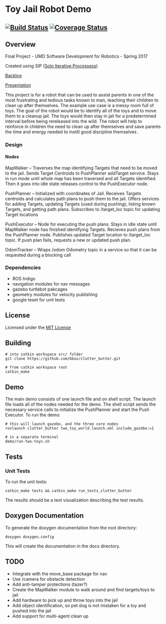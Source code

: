 # Toy Jail Robot Demo
[![Build Status](https://travis-ci.org/bbux/clutter_butter.svg?branch=master)](https://travis-ci.org/bbux/clutter_butter)
[![Coverage Status](https://coveralls.io/repos/github/bbux/clutter_butter/badge.svg?branch=master)](https://coveralls.io/github/bbux/clutter_butter?branch=master)
---

## Overview

Final Project - UMD Software Development for Robotics - Spring 2017

Created using SIP ([Solo Iterative Processess](http://www.cs.wayne.edu/rajlich/SlidesSE/18%20example%20of%20sip.pdf))

[Backlog](https://docs.google.com/spreadsheets/d/1wChuRU8l6yA1EAUHQB64F89dBjVsw7t1enh5LzcWQo4/edit#gid=1120123239)

[Presentation](https://docs.google.com/a/terpmail.umd.edu/presentation/d/1-kTNRjpu_Ld7y-KJ0uFyO3MeERlu_CQIDL3VVJ_XrMY/edit?usp=sharing)

This project is for a robot that can be used to assist parents in one of the most frustrating and tedious tasks known to man, teaching their children to clean up after themselves.  The example use case is a messy room full of toys.  The goal of the robot would be to identify all of the toys and to move them to a cleanup jail.  The toys would then stay in jail for a predetermined interval before being rereleased into the wild.  The robot will help to reinforce in children the need to clean up after themselves and save parents the time and energy needed to instill good discipline themselves
. 
### Design
#### Nodes
MapWalker – Traverses the map identifying Targets that need to be moved to the jail. Sends Target Centroids to PushPlanner addTarget service.  Stays in run mode until whole map has been traversed and all Targets identified.  Then it goes into idle state releases control to the PushExecutor node.

PushPlanner – Initialized with coordinates of Jail.  Receives Targets centroids and calculates path plans to push them to the jail.  Offers services for adding Targets, updating Targets (used during pushing), listing known Targets, and getting path plans. Subscribes to /target_loc topic for updating Target locations

PushExecutor – Node for executing the push plans.  Stays in idle state until MapWalker node has finished identifying Targets.  Recieves push plans from the PushPlanner node.  Publishes updated Target location to /target_loc topic.  If push plan fails, requests a new or updated push plan.

OdomTracker – Wraps /odom Odometry topic in a service so that it can be requested during a blocking call

### Dependencies
 * ROS Indigo
 * navigation modules for nav messages
 * gazebo turtlebot pakcages
 * geometry modules for velocity publishing
 * google teset for unit tests
 
## License

Licensed under the [MIT License](https://opensource.org/licenses/MIT)
 
## Building

```
# into catkin workspace src/ folder
git clone https://github.com/bbux/clutter_butter.git

# from catkin workspace root
catkin_make 
```

## Demo
The main demo consists of one launch file and on shell script.  The launch file loads all of the nodes needed for the demo.  The shell script sends the necessary service calls to initialize the PushPlanner and start the Push Executor.  To run the demo:

```
# this will launch gazebo, and the three core nodes
roslaunch clutter_butter two_toy_world.launch.xml include_gazebo:=1

# in a separate terminal
demo/run-two-toys.sh 
```

## Tests

### Unit Tests

To run the unit tests:  

```
catkin_make tests && catkin_make run_tests_clutter_butter
```

The results should be a text visualization describing the test results.


## Doxygen Documentation

To generate the doxygen documentation from the root directory:

```
doxygen doxygen.config
```

This will create the documentation in the docs directory.

## TODO
 * Integrate with the move_base package for nav
 * Use /camera for obstacle detection
 * Add anti-tamper protections (tazer?)
 * Create the MapWalker module to walk around and find targets/toys to jail
 * Add hardware to pick up and throw toys into the jail
 * Add object identification, so pet dog is not mistaken for a toy and pushed into the jail
 * Add support for multi-agent clean up


